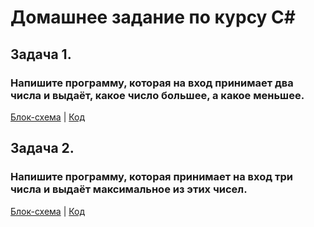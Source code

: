 # Домашнее задание по курсу С#

## Задача 1.

### Напишите программу, которая на вход принимает два числа и выдаёт, какое число большее, а какое меньшее.

 [Блок-схема](diagram.drawio.png) | [Код](/Exp01/Program.cs)

## Задача 2.

### Напишите программу, которая принимает на вход три числа и выдаёт максимальное из этих чисел.

[Блок-схема](/Exp02/diagram1.drawio.png) | [Код](/Exp02/Program.cs)